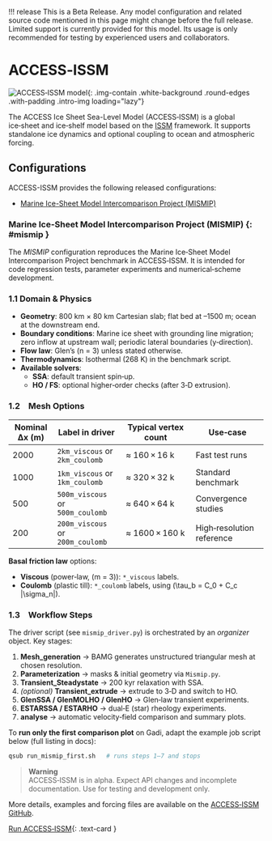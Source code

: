 !!! release
    This is a Beta Release.
    Any model configuration and related source code mentioned in this page might change before the full release.
    Limited support is currently provided for this model. Its usage is only recommended for testing by experienced users and collaborators.

# ACCESS‑ISSM

![ACCESS‑ISSM model](/assets/model-config-logos/configurations-without-titles/access-issm.png){: .img-contain .white-background .round-edges .with-padding .intro-img loading="lazy"}

The ACCESS Ice Sheet Sea-Level Model (ACCESS‑ISSM) is a global ice‑sheet and ice‑shelf model based on the [ISSM](/models/model_components/ice-sheet) framework.  It supports standalone ice dynamics and optional coupling to ocean and atmospheric forcing.

## Configurations 
ACCESS-ISSM provides the following released configurations:

- [Marine Ice-Sheet Model Intercomparison Project (MISMIP)](#mismip)

### Marine Ice-Sheet Model Intercomparison Project (MISMIP) {: #mismip }
The _MISMIP_ configuration reproduces the Marine Ice‑Sheet Model Intercomparison Project benchmark in ACCESS‑ISSM. It is intended for code regression tests, parameter experiments and numerical‑scheme development.

### 1.1 Domain & Physics

- **Geometry**: 800 km × 80 km Cartesian slab; flat bed at –1500 m; ocean at the downstream end.
- **Boundary conditions**: Marine ice sheet with grounding line migration; zero inflow at upstream wall; periodic lateral boundaries (y‑direction).
- **Flow law**: Glen’s \(n = 3\) unless stated otherwise.
- **Thermodynamics**: Isothermal (268 K) in the benchmark script.
- **Available solvers**:
  - **SSA**: default transient spin‑up.
  - **HO / FS**: optional higher‑order checks (after 3‑D extrusion).

### 1.2 Mesh Options

| Nominal Δx (m) | Label in driver                  | Typical vertex count | Use‑case                  |
| -------------- | -------------------------------- | -------------------- | ------------------------- |
| 2000           | `2km_viscous` or `2km_coulomb`   |  ≈ 160 × 16 k        | Fast test runs            |
| 1000           | `1km_viscous` or `1km_coulomb`   |  ≈ 320 × 32 k        | Standard benchmark        |
| 500            | `500m_viscous` or `500m_coulomb` |  ≈ 640 × 64 k        | Convergence studies       |
| 200            | `200m_viscous` or `200m_coulomb` |  ≈ 1600 × 160 k      | High‑resolution reference |

**Basal friction law** options:

- **Viscous** (power‑law, \(m = 3\)): `*_viscous` labels.
- **Coulomb** (plastic till): `*_coulomb` labels, using \(\tau\_b = C_0 + C\_c |\sigma\_n|\).

### 1.3 Workflow Steps

The driver script (see `mismip_driver.py`) is orchestrated by an *organizer* object.  Key stages:

1. **Mesh\_generation** → BAMG generates unstructured triangular mesh at chosen resolution.
2. **Parameterization** → masks & initial geometry via `Mismip.py`.
3. **Transient\_Steadystate** → 200 kyr relaxation with SSA.
4. *(optional)* **Transient\_extrude** → extrude to 3‑D and switch to HO.
5. **GlenSSA / GlenMOLHO / GlenHO** → Glen‐law transient experiments.
6. **ESTARSSA / ESTARHO** → dual‐E (star) rheology experiments.
7. **analyse** → automatic velocity‑field comparison and summary plots.

To **run only the first comparison plot** on Gadi, adapt the example job script below (full listing in docs):

```bash
qsub run_mismip_first.sh   # runs steps 1–7 and stops
```
> **Warning**  
> ACCESS‑ISSM is in alpha.  Expect API changes and incomplete documentation.  Use for testing and development only.

More details, examples and forcing files are available on the [ACCESS‑ISSM GitHub](https://github.com/ACCESS-NRI/access-issm).

[Run ACCESS‑ISSM](/models/run-a-model/run-access-issm){: .text-card }